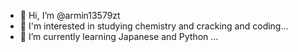 - 👋 Hi, I’m @armin13579zt
- 👀 I'm interested in studying chemistry and cracking and coding...
- 🌱 I’m currently learning Japanese and Python  ...

<!---
armin13579zt/armin13579zt is a ✨ special ✨ repository because its `README.md` (this file) appears on your GitHub profile.
You can click the Preview link to take a look at your changes.
--->
